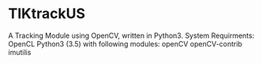 # TIKtrackUS
A Tracking Module using OpenCV, written in Python3.
System Requirments:
OpenCL
Python3 (3.5) with following modules:
openCV 
openCV-contrib
imutilis
